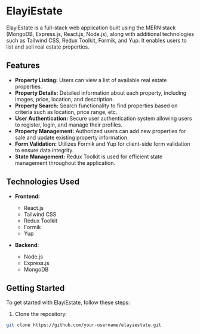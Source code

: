 # ElayiEstate

ElayiEstate is a full-stack web application built using the MERN stack (MongoDB, Express.js, React.js, Node.js), along with additional technologies such as Tailwind CSS, Redux Toolkit, Formik, and Yup. It enables users to list and sell real estate properties.

## Features

- **Property Listing:** Users can view a list of available real estate properties.
- **Property Details:** Detailed information about each property, including images, price, location, and description.
- **Property Search:** Search functionality to find properties based on criteria such as location, price range, etc.
- **User Authentication:** Secure user authentication system allowing users to register, login, and manage their profiles.
- **Property Management:** Authorized users can add new properties for sale and update existing property information.
- **Form Validation:** Utilizes Formik and Yup for client-side form validation to ensure data integrity.
- **State Management:** Redux Toolkit is used for efficient state management throughout the application.

## Technologies Used

- **Frontend:**
  - React.js
  - Tailwind CSS
  - Redux Toolkit
  - Formik
  - Yup

- **Backend:**
  - Node.js
  - Express.js
  - MongoDB

## Getting Started

To get started with ElayiEstate, follow these steps:

1. Clone the repository:

```bash
git clone https://github.com/your-username/elayiestate.git


